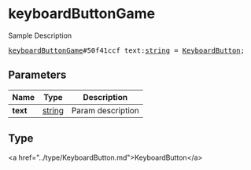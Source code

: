 # keyboardButtonGame

Sample Description

<pre>
<a href="../constructor/keyboardButtonGame.md">keyboardButtonGame</a>#50f41ccf text:<a href="../type/string.md">string</a> = <a href="../type/KeyboardButton.md">KeyboardButton</a>;
</pre>

## Parameters

| Name | Type | Description |
|------|:----:|-------------|
| **text** | <a href="../type/string.md">string</a> | Param description |

## Type

&lt;a href=&#34;../type/KeyboardButton.md&#34;&gt;KeyboardButton&lt;/a&gt;
